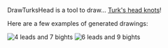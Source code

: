 DrawTurksHead is a tool to draw... [Turk's head knots](http://en.wikipedia.org/wiki/Turk%27s_head_knot)!

Here are a few examples of generated drawings:

<img alt="4 leads and 7 bights" src="/DrawTurksHead/draw?leads=4&bights=7" />

<img alt="6 leads and 9 bights" src="/DrawTurksHead/draw?leads=6&bights=9&line_width=35&radius_variation=250" />
